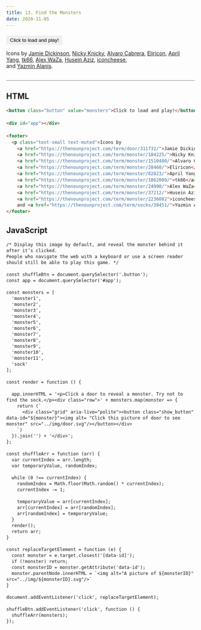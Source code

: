 ```yaml
---
title: 13. Find the Monsters
date: 2020-11-05
---
```


<div class="output-container">

  <style type="text/css">
    .row {
      display: grid;
      background-color: wheat;
      grid-template-columns: repeat(auto-fit, minmax(200px, 1fr));
      grid-auto-rows: 100px;
      place-items: center;
      padding: 2rem 0 2rem 0;
      gap: 2rem 0;
    }

    .grid {
      min-height: 6em;
      padding: 1em;
    }

    img {
      height: 100%;
    }

    .button {
      border-color: white;
      outline: none;
      border: none;
      margin-top: 5px;
      padding: 5px 10px;
      border-radius: 3px;
      font-weight: 600px;
      cursor: pointer;
    }

    .button:focus {
      outline: none;
      box-shadow: 0 0 3px 1px #8e45ff;
    }

    .button:active {
      color: #8e45ff;
    }

    .show_button {
      cursor: pointer;
      border: 0;
      background-color: transparent;
      padding: .5rem .5rem;
    }

    .show_button:active {
      color: #8e45ff;
    }

    .show_button:focus {
      outline: 0; 
      box-shadow: 0 0 3px 1px #8e45ff;
    }

    .show_button:hover {
      outline: 0; 
      box-shadow: 0 0 3px 1px #8e45ff;
    }

  </style>

  <button class="button" value="monsters">Click to load and play!</button>

  <div id="app"></div>

  <footer>
    <p class="text-small text-muted">Icons by 
      <a href="https://thenounproject.com/term/door/311732/">Jamie Dickinson</a>, 
      <a href="https://thenounproject.com/term/monster/184225/">Nicky Knicky</a>, 
      <a href="https://thenounproject.com/term/monster/1510400/">Alvaro Cabrera</a>, 
      <a href="https://thenounproject.com/term/monster/28460/">Eliricon</a>, 
      <a href="https://thenounproject.com/term/monster/82823/">April Yang</a>, 
      <a href="https://thenounproject.com/term/monster/1062009/">tk66</a>, 
      <a href="https://thenounproject.com/term/monster/24990/">Alex WaZa</a>, 
      <a href="https://thenounproject.com/term/monster/37212/">Husein Aziz</a>, 
      <a href="https://thenounproject.com/term/monster/2236082">iconcheese</a>,<br/> 
      and <a href="https://thenounproject.com/term/socks/38451/">Yazmin Alanis</a>.</p>
  </footer>

  <script>
    const shuffleBtn = document.querySelector('.button');
    const app = document.querySelector('#app');

    const monsters = [
      'monster1',
      'monster2',
      'monster3',
      'monster4',
      'monster5',
      'monster6',
      'monster7',
      'monster8',
      'monster9',
      'monster10',
      'monster11',
      'sock'
    ];

    const render = function () {

      app.innerHTML = '<p>Click a door to reveal a monster. Try not to find the sock.</p><div class="row">' + monsters.map(monster => {
        return (`
          <div class="grid" aria-live="polite"><button class="show_button" data-id="${monster}"><img alt= "Click this picture of door to see monster" src="../img/door.svg"/></button></div>
        `)
      }).join('') + '</div>';
    };

    const shuffleArr = function (arr) {
      var currentIndex = arr.length;
      var temporaryValue, randomIndex;

      while (0 !== currentIndex) {
        randomIndex = Math.floor(Math.random() * currentIndex);
        currentIndex -= 1;

        temporaryValue = arr[currentIndex];
        arr[currentIndex] = arr[randomIndex];
        arr[randomIndex] = temporaryValue;
      }
      render();
      return arr;
    }

    const replaceTargetElement = function (e) {
      const monster = e.target.closest('[data-id]');
      if (!monster) return;
      const monsterID = monster.getAttribute('data-id');
      monster.parentNode.innerHTML = `<img alt="A picture of ${monsterID}" src="../img/${monsterID}.svg"/>`
    }

    document.addEventListener('click', replaceTargetElement);

    shuffleBtn.addEventListener('click', function () {
      shuffleArr(monsters);
    });
  </script>

</div>

<div class="html-container" style="border-top: .5px solid grey; margin-top: 30px;">

## HTML

```HTML
<button class="button" value="monsters">Click to load and play!</button>

<div id="app"></div>

<footer>
  <p class="text-small text-muted">Icons by
    <a href="https://thenounproject.com/term/door/311732/">Jamie Dickinson</a>,
    <a href="https://thenounproject.com/term/monster/184225/">Nicky Knicky</a>,
    <a href="https://thenounproject.com/term/monster/1510400/">Alvaro Cabrera</a>,
    <a href="https://thenounproject.com/term/monster/28460/">Eliricon</a>,
    <a href="https://thenounproject.com/term/monster/82823/">April Yang</a>,
    <a href="https://thenounproject.com/term/monster/1062009/">tk66</a>,
    <a href="https://thenounproject.com/term/monster/24990/">Alex WaZa</a>,
    <a href="https://thenounproject.com/term/monster/37212/">Husein Aziz</a>,
    <a href="https://thenounproject.com/term/monster/2236082">iconcheese</a>,<br/>
    and <a href="https://thenounproject.com/term/socks/38451/">Yazmin Alanis</a>.</p>
</footer>
```

</div>
<div class="js-container">

## JavaScript

```JS
/* Display this image by default, and reveal the monster behind it after it’s clicked.
People who navigate the web with a keyboard or use a screen reader
should still be able to play this game. */

const shuffleBtn = document.querySelector('.button');
const app = document.querySelector('#app');

const monsters = [
  'monster1',
  'monster2',
  'monster3',
  'monster4',
  'monster5',
  'monster6',
  'monster7',
  'monster8',
  'monster9',
  'monster10',
  'monster11',
  'sock'
];

const render = function () {

  app.innerHTML = '<p>Click a door to reveal a monster. Try not to find the sock.</p><div class="row">' + monsters.map(monster => {
    return (`
      <div class="grid" aria-live="polite"><button class="show_button" data-id="${monster}"><img alt= "Click this picture of door to see monster" src="../img/door.svg"/></button></div>
    `)
  }).join('') + '</div>';
};

const shuffleArr = function (arr) {
  var currentIndex = arr.length;
  var temporaryValue, randomIndex;

  while (0 !== currentIndex) {
    randomIndex = Math.floor(Math.random() * currentIndex);
    currentIndex -= 1;

    temporaryValue = arr[currentIndex];
    arr[currentIndex] = arr[randomIndex];
    arr[randomIndex] = temporaryValue;
  }
  render();
  return arr;
}

const replaceTargetElement = function (e) {
  const monster = e.target.closest('[data-id]');
  if (!monster) return;
  const monsterID = monster.getAttribute('data-id');
  monster.parentNode.innerHTML = `<img alt="A picture of ${monsterID}" src="../img/${monsterID}.svg"/>`
}

document.addEventListener('click', replaceTargetElement);

shuffleBtn.addEventListener('click', function () {
  shuffleArr(monsters);
});
```

</div>
